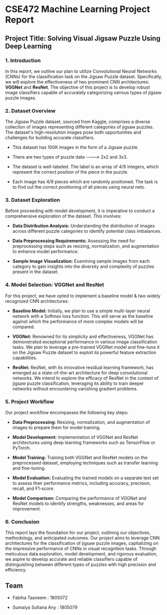 # CSE472 Machine Learning Project Report

## Project Title: Solving Visual Jigsaw Puzzle Using Deep Learning

### 1. Introduction

In this report, we outline our plan to utilize Convolutional Neural Networks (CNNs) for the classification task on the Jigsaw Puzzle dataset. Specifically, we will explore the effectiveness of two prominent CNN architectures: **VGGNet** and **ResNet**. The objective of this project is to develop robust image classifiers capable of accurately categorizing various types of jigsaw puzzle images.

### 2. Dataset Overview

The Jigsaw Puzzle dataset, sourced from Kaggle, comprises a diverse collection of images representing different categories of jigsaw puzzles. The dataset's high-resolution images pose both opportunities and challenges for building accurate classifiers.

- This dataset has 100K images in the form of a Jigsaw puzzle.

- There are two types of puzzle data ----> 2x2 and 3x3.

- The dataset is well-labeled. The label is an array of 4/9 integers, which represent the correct position of the piece in the puzzle.

- Each image has 4/9 pieces which are randomly positioned. The task is to find out the correct positioning of all pieces using neural nets.

### 3. Dataset Exploration

Before proceeding with model development, it is imperative to conduct a comprehensive exploration of the dataset. This involves:

- **Data Distribution Analysis:** Understanding the distribution of images across different puzzle categories to identify potential class imbalances.

- **Data Preprocessing Requirements:** Assessing the need for preprocessing steps such as resizing, normalization, and augmentation to enhance model performance.

- **Sample Image Visualization:** Examining sample images from each category to gain insights into the diversity and complexity of puzzles present in the dataset.

### 4. Model Selection: VGGNet and ResNet

For this project, we have opted to implement a baseline model & two widely recognized CNN architectures:

- **Baseline Model:** Initially, we plan to use a simple multi-layer neural network with a Softmax loss function. This will serve as the baseline against which the performance of more complex models will be compared.

- **VGGNet:** Renowned for its simplicity and effectiveness, VGGNet has demonstrated exceptional performance in various image classification tasks. We plan to leverage a pre-trained VGGNet model and fine-tune it on the Jigsaw Puzzle dataset to exploit its powerful feature extraction capabilities.

- **ResNet:** ResNet, with its innovative residual learning framework, has emerged as a state-of-the-art architecture for deep convolutional networks. We intend to explore the efficacy of ResNet in the context of jigsaw puzzle classification, leveraging its ability to train deeper networks without encountering vanishing gradient problems.

### 5. Project Workflow

Our project workflow encompasses the following key steps:

- **Data Preprocessing:** Resizing, normalization, and augmentation of images to prepare them for model training.

- **Model Development:** Implementation of VGGNet and ResNet architectures using deep learning frameworks such as TensorFlow or PyTorch.

- **Model Training:** Training both VGGNet and ResNet models on the preprocessed dataset, employing techniques such as transfer learning and fine-tuning.

- **Model Evaluation:** Evaluating the trained models on a separate test set to assess their performance metrics, including accuracy, precision, recall, and F1-score.

- **Model Comparison:** Comparing the performance of VGGNet and ResNet models to identify strengths, weaknesses, and areas for improvement.

### 6. Conclusion

This report lays the foundation for our project, outlining our objectives, methodology, and anticipated outcomes. Our project aims to leverage CNN architectures for the classification of jigsaw puzzle images, capitalizing on the impressive performance of CNNs in visual recognition tasks. Through meticulous data exploration, model development, and rigorous evaluation, we aspire to develop accurate and reliable classifiers capable of distinguishing between different types of puzzles with high precision and efficiency.


## Team

- Fabiha Tasneem : 1805072

- Sumaiya Sultana Any : 1805079